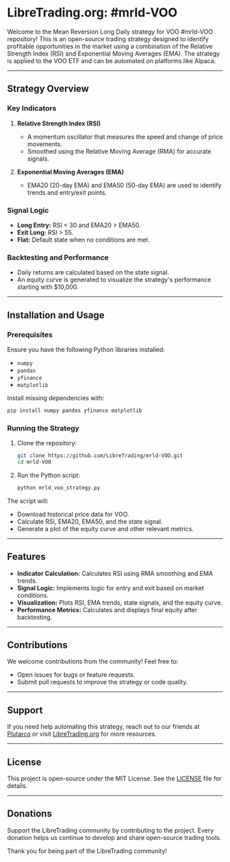 # LibreTrading.org: #mrld-VOO

Welcome to the Mean Reversion Long Daily strategy for VOO #mrld-VOO repository! This is an open-source trading strategy designed to identify profitable opportunities in the market using a combination of the Relative Strength Index (RSI) and Exponential Moving Averages (EMA). The strategy is applied to the VOO ETF and can be automated on platforms like Alpaca.

---

## Strategy Overview

### Key Indicators
1. **Relative Strength Index (RSI)**
   - A momentum oscillator that measures the speed and change of price movements.
   - Smoothed using the Relative Moving Average (RMA) for accurate signals.

2. **Exponential Moving Averages (EMA)**
   - EMA20 (20-day EMA) and EMA50 (50-day EMA) are used to identify trends and entry/exit points.

### Signal Logic
- **Long Entry:** RSI < 30 and EMA20 > EMA50.
- **Exit Long:** RSI > 55.
- **Flat:** Default state when no conditions are met.

### Backtesting and Performance
- Daily returns are calculated based on the state signal.
- An equity curve is generated to visualize the strategy's performance starting with $10,000.

---

## Installation and Usage

### Prerequisites
Ensure you have the following Python libraries installed:
- `numpy`
- `pandas`
- `yfinance`
- `matplotlib`

Install missing dependencies with:
```bash
pip install numpy pandas yfinance matplotlib
```

### Running the Strategy
1. Clone the repository:
   ```bash
   git clone https://github.com/LibreTrading/mrld-VOO.git
   cd mrld-VOO
   ```

2. Run the Python script:
   ```bash
   python mrld_voo_strategy.py
   ```

The script will:
- Download historical price data for VOO.
- Calculate RSI, EMA20, EMA50, and the state signal.
- Generate a plot of the equity curve and other relevant metrics.

---

## Features
- **Indicator Calculation:** Calculates RSI using RMA smoothing and EMA trends.
- **Signal Logic:** Implements logic for entry and exit based on market conditions.
- **Visualization:** Plots RSI, EMA trends, state signals, and the equity curve.
- **Performance Metrics:** Calculates and displays final equity after backtesting.

---

## Contributions
We welcome contributions from the community! Feel free to:
- Open issues for bugs or feature requests.
- Submit pull requests to improve the strategy or code quality.

---

## Support
If you need help automating this strategy, reach out to our friends at [Plutarco](https://plutarco.tech) or visit [LibreTrading.org](https://libretrading.org) for more resources.

---

## License
This project is open-source under the MIT License. See the [LICENSE](LICENSE) file for details.

---

## Donations
Support the LibreTrading community by contributing to the project. Every donation helps us continue to develop and share open-source trading tools.

Thank you for being part of the LibreTrading community!
